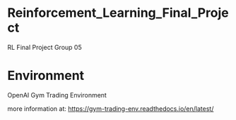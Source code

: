 # Reinforcement_Learning_Final_Project
RL Final Project Group 05

# Environment 
OpenAI Gym Trading Environment

more information at: https://gym-trading-env.readthedocs.io/en/latest/ 
